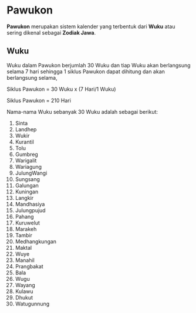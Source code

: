# Pawukon

**Pawukon** merupakan sistem kalender yang terbentuk dari **Wuku** atau sering dikenal sebagai **Zodiak Jawa**.

## Wuku

Wuku dalam Pawukon berjumlah 30 Wuku dan tiap Wuku akan berlangsung selama 7 hari sehingga 1 siklus Pawukon dapat dihitung dan akan berlangsung selama,

Siklus Pawukon = 30 Wuku x (7 Hari/1 Wuku)

Siklus Pawukon = 210 Hari


Nama-nama Wuku sebanyak 30 Wuku adalah sebagai berikut:

1. Sinta
2. Landhep
3. Wukir
4. Kurantil
5. Tolu
6. Gumbreg
7. Warigalit
8. Wariagung
9. JulungWangi
10. Sungsang
11. Galungan
12. Kuningan
13. Langkir
14. Mandhasiya
15. Julungpujud
16. Pahang
17. Kuruwelut
18. Marakeh
19. Tambir
20. Medhangkungan
21. Maktal
22. Wuye
23. Manahil
24. Prangbakat
25. Bala
26. Wugu
27. Wayang
28. Kulawu
29. Dhukut
30. Watugunnung



